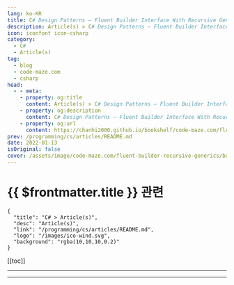 ```yaml
---
lang: ko-KR
title: C# Design Patterns – Fluent Builder Interface With Recursive Generics
description: Article(s) > C# Design Patterns – Fluent Builder Interface With Recursive Generics
icon: iconfont icon-csharp
category: 
  - C#
  - Article(s)
tag: 
  - blog
  - code-maze.com
  - csharp
head:  
  - - meta:
    - property: og:title
      content: Article(s) > C# Design Patterns – Fluent Builder Interface With Recursive Generics
    - property: og:description
      content: C# Design Patterns – Fluent Builder Interface With Recursive Generics
    - property: og:url
      content: https://chanhi2000.github.io/bookshelf/code-maze.com/fluent-builder-recursive-generics.html
prev: /programming/cs/articles/README.md
date: 2022-01-13
isOriginal: false
cover: /assets/image/code-maze.com/fluent-builder-recursive-generics/banner.png
---
```


# {{ $frontmatter.title }} 관련

```component VPCard
{
  "title": "C# > Article(s)",
  "desc": "Article(s)",
  "link": "/programming/cs/articles/README.md",
  "logo": "/images/ico-wind.svg",
  "background": "rgba(10,10,10,0.2)"
}
```

[[toc]]

---

<SiteInfo
  name="C# Design Patterns – Fluent Builder Interface With Recursive Generics"
  desc="In this article you will learn about Fluent Builder with Recursive Generics and how to use this pattern to allow inheritance between Fluent Builders."
  url="https://code-maze.com/fluent-builder-recursive-generics/"
  logo="/assets/image/code-maze.com/favicon.png"
  preview="/assets/image/fluent-builder-recursive-generics/banner.png"/>

<!-- TODO: 작성 -->

---

<TagLinks />